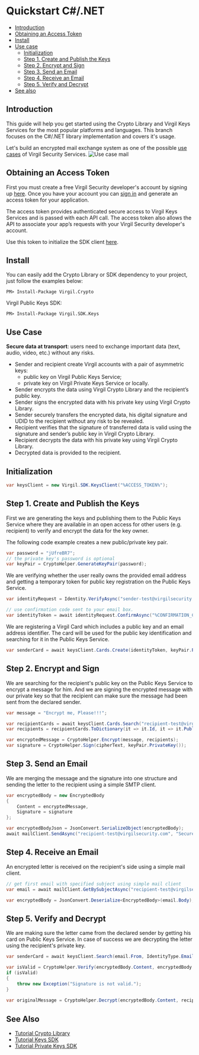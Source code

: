 # Quickstart C#/.NET

- [Introduction](#introduction)
- [Obtaining an Access Token](#obtaining-an-access-token)
- [Install](#install)
- [Use case](#use-case)
    - [Initialization](#initialization)
    - [Step 1. Create and Publish the Keys](#step-1-create-and-publish-the-keys)
    - [Step 2. Encrypt and Sign](#step-2-encrypt-and-sign)
    - [Step 3. Send an Email](#step-3-send-an-email)
    - [Step 4. Receive an Email](#step-4-receive-an-email)
    - [Step 5. Verify and Decrypt](#step-5-verify-and-decrypt)
- [See also](#see-also)

## Introduction

This guide will help you get started using the Crypto Library and Virgil Keys Services for the most popular platforms and languages.
This branch focuses on the C#/.NET library implementation and covers it's usage.

Let's build an encrypted mail exchange system as one of the possible [use cases](#use-case) of Virgil Security Services. ![Use case mail](https://github.com/VirgilSecurity/virgil/blob/master/images/UseCaseMail.jpg)

## Obtaining an Access Token

First you must create a free Virgil Security developer's account by signing up [here](https://developer.virgilsecurity.com/account/signup). Once you have your account you can [sign in](https://developer.virgilsecurity.com/account/signin) and generate an access token for your application.

The access token provides authenticated secure access to Virgil Keys Services and is passed with each API call. The access token also allows the API to associate your app’s requests with your Virgil Security developer's account.

Use this token to initialize the SDK client [here](#initialization).

## Install

You can easily add the Crypto Library or SDK dependency to your project, just follow the examples below:

```
PM> Install-Package Virgil.Crypto
```

Virgil Public Keys SDK:

```
PM> Install-Package Virgil.SDK.Keys
```

## Use Case
**Secure data at transport**: users need to exchange important data (text, audio, video, etc.) without any risks. 

- Sender and recipient create Virgil accounts with a pair of asymmetric keys:
    - public key on Virgil Public Keys Service;
    - private key on Virgil Private Keys Service or locally.
- Sender encrypts the data using Virgil Crypto Library and the recipient’s public key.
- Sender signs the encrypted data with his private key using Virgil Crypto Library.
- Sender securely transfers the encrypted data, his digital signature and UDID to the recipient without any risk to be revealed.
- Recipient verifies that the signature of transferred data is valid using the signature and sender’s public key in Virgil Crypto Library.
- Recipient decrypts the data with his private key using Virgil Crypto Library.
- Decrypted data is provided to the recipient.

## Initialization

```csharp
var keysClient = new Virgil.SDK.KeysClient("%ACCESS_TOKEN%");
```

## Step 1. Create and Publish the Keys
First we are generating the keys and publishing them to the Public Keys Service where they are available in an open access for other users (e.g. recipient) to verify and encrypt the data for the key owner.

The following code example creates a new public/private key pair.

```csharp
var password = "jUfreBR7";
// the private key's password is optional 
var keyPair = CryptoHelper.GenerateKeyPair(password); 
```

We are verifying whether the user really owns the provided email address and getting a temporary token for public key registration on the Public Keys Service.


```csharp
var identityRequest = Identity.VerifyAsync("sender-test@virgilsecurity.com", IdentityType.Email);

// use confirmation code sent to your email box.
var identityToken = await identityRequest.ConfirmAsync("%CONFIRMATION_CODE%");
```
We are registering a Virgil Card which includes a public key and an email address identifier. The card will be used for the public key identification and searching for it in the Public Keys Service.


```csharp
var senderCard = await keysClient.Cards.Create(identityToken, keyPair.PublicKey());
```

## Step 2. Encrypt and Sign
We are searching for the recipient's public key on the Public Keys Service to encrypt a message for him. And we are signing the encrypted message with our private key so that the recipient can make sure the message had been sent from the declared sender.

```csharp
var message = "Encrypt me, Please!!!";

var recipientCards = await keysClient.Cards.Search("recipient-test@virgilsecurity.com", IdentityType.Email);
var recipients = recipientCards.ToDictionary(it => it.Id, it => it.PublicKey);

var encryptedMessage = CryptoHelper.Encrypt(message, recipients);
var signature = CryptoHelper.Sign(cipherText, keyPair.PrivateKey());
```

## Step 3. Send an Email
We are merging the message and the signature into one structure and sending the letter to the recipient using a simple SMTP client.

```csharp
var encryptedBody = new EncryptedBody
{
    Content = encryptedMessage,
    Signature = signature
};

var encryptedBodyJson = JsonConvert.SerializeObject(encryptedBody);
await mailClient.SendAsync("recipient-test@virgilsecurity.com", "Secure the Future", encryptedBodyJson);
```

## Step 4. Receive an Email
An encrypted letter is received on the recipient's side using a simple mail client.

```csharp
// get first email with specified subject using simple mail client
var email = await mailClient.GetBySubjectAsync("recipient-test@virgilsecurity.com", "Secure the Future");

var encryptedBody = JsonConvert.Deserialize<EncryptedBody>(email.Body);
```

## Step 5. Verify and Decrypt
We are making sure the letter came from the declared sender by getting his card on Public Keys Service. In case of success we are decrypting the letter using the recipient's private key.

```csharp
var senderCard = await keysClient.Search(email.From, IdentityType.Email);

var isValid = CryptoHelper.Verify(encryptedBody.Content, encryptedBody.Sign, senderCard.PublicKey);
if (isValid)
{
    throw new Exception("Signature is not valid.");
}
    
var originalMessage = CryptoHelper.Decrypt(encryptedBody.Content, recipientKeyPair.PrivateKey());
```

## See Also

* [Tutorial Crypto Library](crypto.md)
* [Tutorial Keys SDK](public-keys.md)
* [Tutorial Private Keys SDK](private-keys.md)
